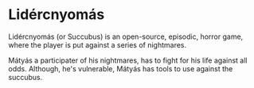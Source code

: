 # Lidércnyomás

Lidércnyomás (or Succubus) is an open-source, episodic, horror game, where the player is put against a series of nightmares.

Mátyás a participater of his nightmares, has to fight for his life against all odds. Although, he's vulnerable, Mátyás has tools to use against the succubus.
